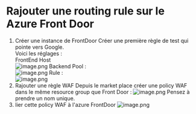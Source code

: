 # Rajouter une routing rule sur le Azure Front Door

1. Créer une instance de FrontDoor
Créer une première règle de test qui pointe vers Google. <br/>
Voici les réglages :<br/>
FrontEnd Host <br/>
![image.png](/.attachments/image-5d495b6d-5ef9-490f-a6bb-c360ac626440.png)
Backend Pool : <br/>
![image.png](/.attachments/image-b9e6a630-48a5-426c-8849-0e0ce379a58e.png)
Rule : <br/>
![image.png](/.attachments/image-69f37dbb-6eef-488f-bb1f-a9c821d6b49b.png)
2. Rajouter une règle WAF
Depuis le market place créer une policy WAF dans le même resource group que Front Door : ![image.png](/.attachments/image-a557c0b8-1749-4d48-a483-1c435d095bc2.png)
Pensez à prendre un nom unique.
3. lier cette policy WAF à l'azure FrontDoor
![image.png](/.attachments/image-ccec8833-5f6c-41cb-b4cc-1ad5f6a74fad.png)